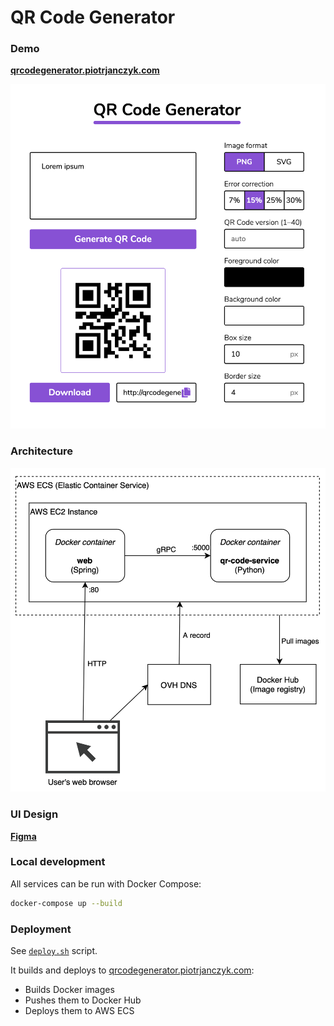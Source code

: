 # QR Code Generator

### Demo

**[qrcodegenerator.piotrjanczyk.com](http://qrcodegenerator.piotrjanczyk.com/)**

<img src="docs/screenshot.png" width="600"/>

### Architecture

<img src="docs/architecture-diagram.png" width="600"/>

### UI Design

**[Figma](https://www.figma.com/file/m0zkjHTBtYOHYB327GsUou/QR_Code_Generator?node-id=0%3A1)**

### Local development

All services can be run with Docker Compose:

```bash
docker-compose up --build
```

### Deployment

See [`deploy.sh`](deploy.sh) script.

It builds and deploys to [qrcodegenerator.piotrjanczyk.com](http://qrcodegenerator.piotrjanczyk.com/):
* Builds Docker images
* Pushes them to Docker Hub
* Deploys them to AWS ECS
